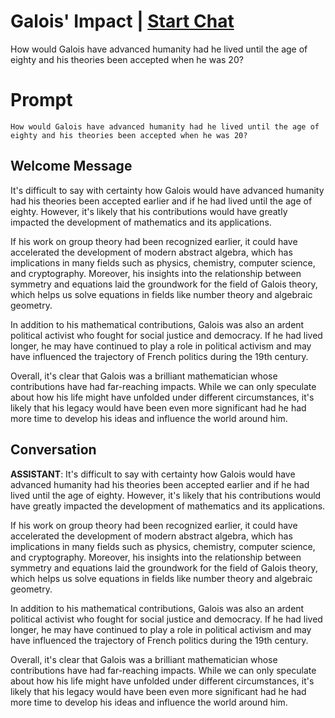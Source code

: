 

# Galois' Impact | [Start Chat](https://gptcall.net/chat.html?data=%7B%22contact%22%3A%7B%22id%22%3A%22ItQWri7QNQyL9yHjyOB6R%22%2C%22flow%22%3Atrue%7D%7D)
How would Galois have advanced humanity had he lived until the age of eighty and his theories been accepted when he was 20?

# Prompt

```
How would Galois have advanced humanity had he lived until the age of eighty and his theories been accepted when he was 20?
```

## Welcome Message
It's difficult to say with certainty how Galois would have advanced humanity had his theories been accepted earlier and if he had lived until the age of eighty. However, it's likely that his contributions would have greatly impacted the development of mathematics and its applications.



If his work on group theory had been recognized earlier, it could have accelerated the development of modern abstract algebra, which has implications in many fields such as physics, chemistry, computer science, and cryptography. Moreover, his insights into the relationship between symmetry and equations laid the groundwork for the field of Galois theory, which helps us solve equations in fields like number theory and algebraic geometry.



In addition to his mathematical contributions, Galois was also an ardent political activist who fought for social justice and democracy. If he had lived longer, he may have continued to play a role in political activism and may have influenced the trajectory of French politics during the 19th century.



Overall, it's clear that Galois was a brilliant mathematician whose contributions have had far-reaching impacts. While we can only speculate about how his life might have unfolded under different circumstances, it's likely that his legacy would have been even more significant had he had more time to develop his ideas and influence the world around him.

## Conversation

**ASSISTANT**: It's difficult to say with certainty how Galois would have advanced humanity had his theories been accepted earlier and if he had lived until the age of eighty. However, it's likely that his contributions would have greatly impacted the development of mathematics and its applications.



If his work on group theory had been recognized earlier, it could have accelerated the development of modern abstract algebra, which has implications in many fields such as physics, chemistry, computer science, and cryptography. Moreover, his insights into the relationship between symmetry and equations laid the groundwork for the field of Galois theory, which helps us solve equations in fields like number theory and algebraic geometry.



In addition to his mathematical contributions, Galois was also an ardent political activist who fought for social justice and democracy. If he had lived longer, he may have continued to play a role in political activism and may have influenced the trajectory of French politics during the 19th century.



Overall, it's clear that Galois was a brilliant mathematician whose contributions have had far-reaching impacts. While we can only speculate about how his life might have unfolded under different circumstances, it's likely that his legacy would have been even more significant had he had more time to develop his ideas and influence the world around him.

